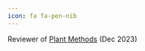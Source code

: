 ```yaml
---
icon: fa fa-pen-nib
---
```


Reviewer of <a href="https://plantmethods.biomedcentral.com/" target="_blank">Plant Methods</a> (Dec 2023)
